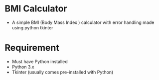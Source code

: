 # BMI Calculator
- A simple BMI (Body Mass Index ) calculator with error handling made using python tkinter 

# Requirement 
- Must have Python installed
- Python 3.x
- Tkinter (usually comes pre-installed with Python)
